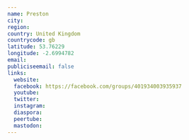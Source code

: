 ```yaml
---
name: Preston
city:
region:
country: United Kingdom
countrycode: gb
latitude: 53.76229
longitude: -2.6994782
email:
publiciseemail: false
links:
  website:
  facebook: https://facebook.com/groups/401934003935937
  youtube:
  twitter:
  instagram:
  diaspora:
  peertube:
  mastodon:
---
```

